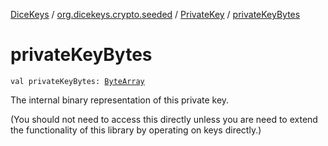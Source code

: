 [DiceKeys](../../index.md) / [org.dicekeys.crypto.seeded](../index.md) / [PrivateKey](index.md) / [privateKeyBytes](./private-key-bytes.md)

# privateKeyBytes

`val privateKeyBytes: `[`ByteArray`](https://kotlinlang.org/api/latest/jvm/stdlib/kotlin/-byte-array/index.html)

The internal binary representation of this private key.

(You should not need to access this directly unless you are
need to extend the functionality of this library by operating
on keys directly.)

